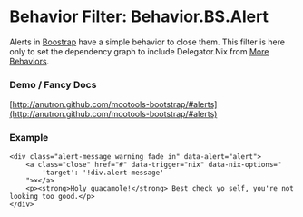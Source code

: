 Behavior Filter: Behavior.BS.Alert
===================================

Alerts in [Boostrap](http://twitter.github.com/bootstrap/#alerts) have a simple behavior to close them. This filter is here only to set the dependency graph to include Delegator.Nix from [More Behaviors](https://github.com/anutron/more-behaviors).

### Demo / Fancy Docs

[http://anutron.github.com/mootools-bootstrap/#alerts](http://anutron.github.com/mootools-bootstrap/#alerts)

### Example

	<div class="alert-message warning fade in" data-alert="alert">
		<a class="close" href="#" data-trigger="nix" data-nix-options="
			'target': '!div.alert-message'
		">×</a>
		<p><strong>Holy guacamole!</strong> Best check yo self, you're not looking too good.</p>
	</div>
